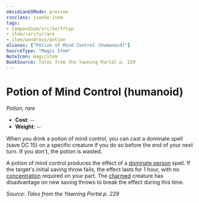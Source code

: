 ```yaml
---
obsidianUIMode: preview
cssclass: json5e-item
tags:
- compendium/src/5e/tftyp
- item/rarity/rare
- item/wondrous/potion
aliases: ["Potion of Mind Control (humanoid)"]
SourceType: "Magic Item"
NoteIcon: magicitem
BookSource: Tales from the Yawning Portal p. 229
---
```

# Potion of Mind Control (humanoid)
*Potion, rare*  

- **Cost**: ⏤
- **Weight**: ⏤

When you drink a potion of mind control, you can cast a dominate spell (save DC 15) on a specific creature if you do so before the end of your next turn. If you don't, the potion is wasted.

A potion of mind control produces the effect of a [dominate person](/2-Mechanics/CLI/spells/dominate-person.md) spell. If the target's initial saving throw fails, the effect lasts for 1 hour, with no [concentration](/2-Mechanics/CLI/rules/conditions.md#concentration) required on your part. The [charmed](/2-Mechanics/CLI/rules/conditions.md#charmed) creature has disadvantage on new saving throws to break the effect during this time.

*Source: Tales from the Yawning Portal p. 229*